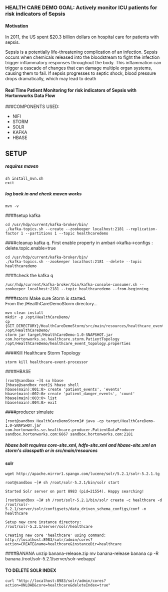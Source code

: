 ### HEALTH CARE DEMO GOAL: Actively monitor ICU patients for risk indicators of Sepsis

#### Motivation

In 2011, the US spent $20.3 billion dollars on hospital care for patients with sepsis.

Sepsis is a potentially life-threatening complication of an infection. Sepsis occurs when chemicals released into the bloodstream to fight the infection trigger inflammatory responses throughout the body. This inflammation can trigger a cascade of changes that can damage multiple organ systems, causing them to fail.  If sepsis progresses to septic shock, blood pressure drops dramatically, which may lead to death 

#### Real Time Patient Monitoring for risk indicators of Sepsis  with Hortonworks Data Flow

###COMPONENTS USED:
* NIFI
* STORM
* SOLR
* KAFKA
* HBASE

## SETUP

##### requires maven
```
sh install_mvn.sh
exit
```
##### log back in and check maven works
```
mvn -v
```

####setup kafka
```
cd /usr/hdp/current/kafka-broker/bin/
./kafka-topics.sh --create --zookeeper localhost:2181 --replication-factor 1 --partitions 1 --topic healthcaredemo 
```
####cleanup kafka q. First enable property in ambari->kafka->configs : delete.topic.enable=true
```
cd /usr/hdp/current/kafka-broker/bin/
./kafka-topics.sh --zookeeper localhost:2181 --delete --topic healthcaredemo
```
####check the kafka q
```
/usr/hdp/current/kafka-broker/bin/kafka-console-consumer.sh --zookeeper localhost:2181 --topic healthcaredemo --from-beginning
```

####storm
Make sure Storm is started.  
From the /HealthCareDemoStorm directory...
```
mvn clean install
mkdir -p /opt/HealthCareDemo/
cp {GIT_DIRECTORY}/HealthCareDemoStorm/src/main/resources/healthcare_event_topology.properties /opt/HealthCareDemo/
storm jar target/HealthCareDemo-1.0-SNAPSHOT.jar com.hortonworks.se.healthcare.storm.PatientTopology /opt/HealthCareDemo/healthcare_event_topology.properties
```
####Kill Healthcare Storm Topology
```
storm kill healthcare-event-processor
```

####HBASE
```
[root@sandbox ~]$ su hbase
[hbase@sandbox root]$ hbase shell
hbase(main):001:0> create 'patient_events', 'events'    
hbase(main):002:0> create 'patient_danger_events', 'count'    
hbase(main):003:0> list    
hbase(main):004:0> exit 
```
####producer simulate
```
[root@sandbox HealthCareDemoStorm]# java -cp target/HealthCareDemo-1.0-SNAPSHOT.jar com.hortonworks.se.healthcare.producer.PatientDataProducer sandbox.hortonworks.com:6667 sandbox.hortonworks.com:2181
```
##### hbase bolt requires core-site.xml, hdfs-site.xml and hbase-site.xml on storm's classpath or in src/main/resources 

#### solr
```
wget http://apache.mirror1.spango.com/lucene/solr/5.2.1/solr-5.2.1.tg

root@sandbox ~]# sh /root/solr-5.2.1/bin/solr start

Started Solr server on port 8983 (pid=21554). Happy searching!

[root@sandbox ~]# sh /root/solr-5.2.1/bin/solr create -c healthcare -d /root/solr-5.2.1/server/solr/configsets/data_driven_schema_configs/conf -n healthcare

Setup new core instance directory:
/root/solr-5.2.1/server/solr/healthcare

Creating new core 'healthcare' using command:
http://localhost:8983/solr/admin/cores?action=CREATE&name=healthcare&instanceDir=healthcare
```
####BANANA
unzip banana-release.zip
mv banana-release banana
cp -R banana /root/solr-5.2.1/server/solr-webapp/

#### TO DELETE SOLR INDEX
```
curl "http://localhost:8983/solr/admin/cores?action=UNLOAD&core=healthcare&deleteIndex=true"
```
  
